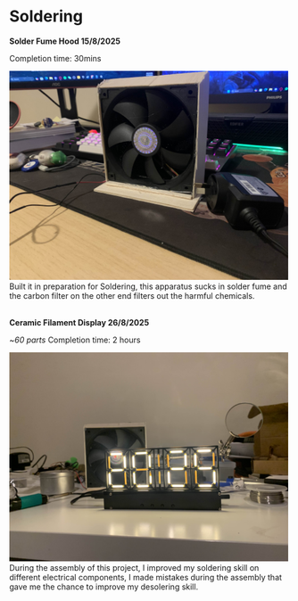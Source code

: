 # Soldering 

**Solder Fume Hood 15/8/2025**

Completion time: 30mins

<img src="Images/fumehood.jpg" alt="DIY Fume Hood" width="500">
Built it in preparation for Soldering, this apparatus sucks in solder fume and the carbon filter on the other end filters out the harmful chemicals.

<br>
<br>

**Ceramic Filament Display 26/8/2025**

~*60 parts* Completion time: 2 hours

<img src="Images/CFD.jpg" alt="A close-up shot of the ceramic filament display" width="500">
During the assembly of this project, I improved my soldering skill on different electrical components, I made mistakes during the assembly that gave me the chance to improve my desolering skill.

